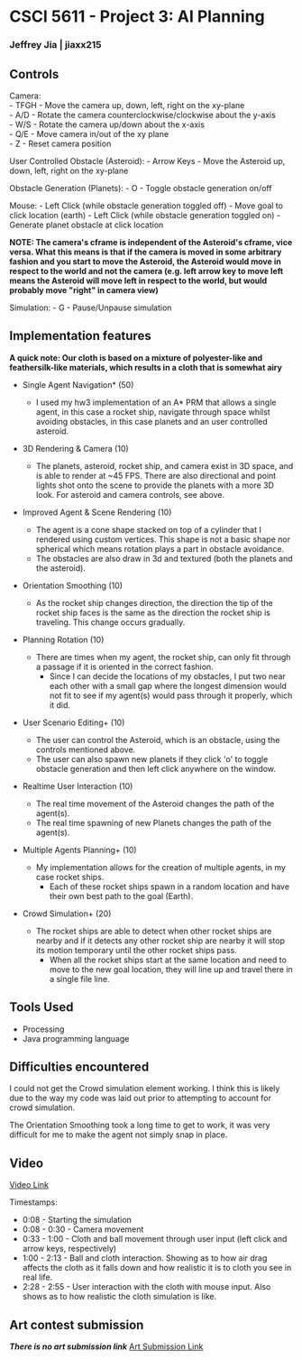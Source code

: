 # CSCI 5611 - Project 3: AI Planning
### Jeffrey Jia | jiaxx215

## Controls

Camera:<br>
    - TFGH - Move the camera up, down, left, right on the xy-plane<br>
    - A/D - Rotate the camera counterclockwise/clockwise about the y-axis<br>
    - W/S - Rotate the camera up/down about the x-axis<br>
    - Q/E - Move camera in/out of the xy plane <br>
    - Z - Reset camera position

User Controlled Obstacle (Asteroid):
    - Arrow Keys - Move the Asteroid up, down, left, right on the xy-plane<br>

Obstacle Generation (Planets):
    - O - Toggle obstacle generation on/off<br>

Mouse:
    - Left Click (while obstacle generation toggled off) - Move goal to click location (earth)
    - Left Click (while obstacle generation toggled on) - Generate planet obstacle at click location  

**NOTE: The camera's cframe is independent of the Asteroid's cframe, vice versa. What this means is that if the camera is moved in some arbitrary fashion and you start to move the Asteroid, the Asteroid would move in respect to the world and not the camera (e.g. left arrow key to move left means the Asteroid will move left in respect to the world, but would probably move "right" in camera view)**

Simulation:
    - G - Pause/Unpause simulation


  ## Implementation features

  **A quick note: Our cloth is based on a mixture of polyester-like and feathersilk-like materials, which results in a cloth that is somewhat airy**


  - Single Agent Navigation* (50)
      - I used my hw3 implementation of an A* PRM that allows a single agent, in this case a rocket ship, navigate through space
      whilst avoiding obstacles, in this case planets and an user controlled asteroid.

  - 3D Rendering & Camera (10)
      - The planets, asteroid, rocket ship, and camera exist in 3D space, and is able to render at ~45 FPS. There are also directional and point lights shot onto the scene to provide the planets with a more 3D look. For asteroid and camera controls, see above.

  - Improved Agent & Scene Rendering (10)
      - The agent is a cone shape stacked on top of a cylinder that I rendered using custom vertices. This shape is not a basic shape
      nor spherical which means rotation plays a part in obstacle avoidance.
      - The obstacles are also draw in 3d and textured (both the planets and the asteroid).

  - Orientation Smoothing (10)
      - As the rocket ship changes direction, the direction the tip of the rocket ship faces is the same as the direction the rocket ship is traveling. This change occurs gradually.

  - Planning Rotation (10)
      - There are times when my agent, the rocket ship, can only fit through a passage if it is oriented in the correct fashion.
          - Since I can decide the locations of my obstacles, I put two near each other with a small gap where the longest dimension
          would not fit to see if my agent(s) would pass through it properly, which it did.

  - User Scenario Editing+ (10)
      - The user can control the Asteroid, which is an obstacle, using the controls mentioned above.
      - The user can also spawn new planets if they click 'o' to toggle obstacle generation and then left click anywhere on the window.

  - Realtime User Interaction (10)
      -  The real time movement of the Asteroid changes the path of the agent(s).
      -  The real time spawning of new Planets changes the path of the agent(s).

  - Multiple Agents Planning+ (10)
      - My implementation allows for the creation of multiple agents, in my case rocket ships.
          - Each of these rocket ships spawn in a random location and have their own best path to the goal (Earth).

  - Crowd Simulation+ (20)
     - The rocket ships are able to detect when other rocket ships are nearby and if it detects any other rocket ship are nearby it will stop its motion temporary until the other rocket ships pass.
          - When all the rocket ships start at the same location and need to move to the new goal location, they will line up and travel there in a single file line.

  ## Tools Used

  - Processing
  - Java programming language


  ## Difficulties encountered

  I could not get the Crowd simulation element working. I think this is likely due to the way my code was laid out prior to attempting to account for crowd simulation.

  The Orientation Smoothing took a long time to get to work, it was very difficult for me to make the agent not simply snap in place.

  ## Video

  [Video Link](https://youtu.be/w036hNs8SpU)

  Timestamps: <br>
  - 0:08 - Starting the simulation<br>
  - 0:08 - 0:30 - Camera movement<br>
  - 0:33 - 1:00 - Cloth and ball movement through user input (left click and arrow keys, respectively)<br>
  - 1:00 - 2:13 - Ball and cloth interaction. Showing as to how air drag affects the cloth as it falls down and how realistic it is to cloth you see in real life.
  - 2:28 - 2:55 - User interaction with the cloth with mouse input. Also shows as to how realistic the cloth simulation is like.

  ## Art contest submission
  ***There is no art submission link***
  [Art Submission Link](https://imgur.com/)
